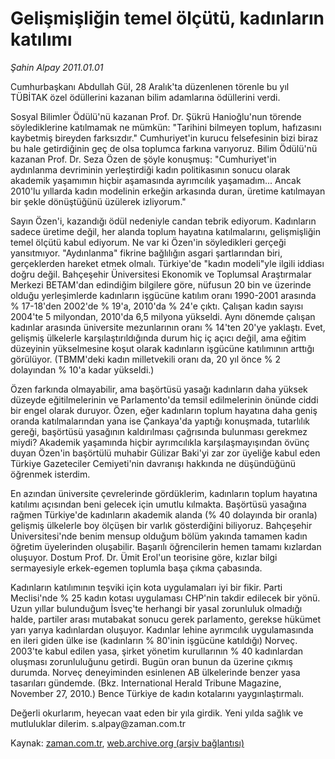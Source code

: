 # Gelişmişliğin temel ölçütü, kadınların katılımı

*Şahin Alpay 2011.01.01*

<td class="columnist-detail">
<p>Cumhurbaşkanı Abdullah Gül, 28 Aralık'ta düzenlenen törenle bu yıl TÜBİTAK özel ödüllerini kazanan bilim adamlarına ödüllerini verdi.</p>
<p>
<div id="haberMetinDiv">
<p>Sosyal Bilimler Ödülü'nü kazanan Prof. Dr. Şükrü Hanioğlu'nun törende söylediklerine katılmamak ne mümkün: "Tarihini bilmeyen toplum, hafızasını kaybetmiş bireyden farksızdır." Cumhuriyet'in kurucu felsefesinin bizi biraz bu hale getirdiğinin geç de olsa toplumca farkına varıyoruz. Bilim Ödülü'nü kazanan Prof. Dr. Seza Özen de şöyle konuşmuş: "Cumhuriyet'in aydınlanma devriminin yerleştirdiği kadın politikasının sonucu olarak akademik yaşamımın hiçbir aşamasında ayrımcılık yaşamadım... Ancak 2010'lu yıllarda kadın modelinin erkeğin arkasında duran, üretime katılmayan bir şekle dönüştüğünü üzülerek izliyorum."
<p>Sayın Özen'i, kazandığı ödül nedeniyle candan tebrik ediyorum. Kadınların sadece üretime değil, her alanda toplum hayatına katılmalarını, gelişmişliğin temel ölçütü kabul ediyorum. Ne var ki Özen'in söyledikleri gerçeği yansıtmıyor. "Aydınlanma" fikrine bağlılığın asgari şartlarından biri, gerçeklerden hareket etmek olmalı. Türkiye'de "kadın modeli"yle ilgili iddiası doğru değil. Bahçeşehir Üniversitesi Ekonomik ve Toplumsal Araştırmalar Merkezi BETAM'dan edindiğim bilgilere göre, nüfusun 20 bin ve üzerinde olduğu yerleşimlerde kadınların işgücüne katılım oranı 1990-2001 arasında % 17-18'den 2002'de % 19'a, 2010'da % 24'e çıktı. Çalışan kadın sayısı 2004'te 5 milyondan, 2010'da 6,5 milyona yükseldi. Aynı dönemde çalışan kadınlar arasında üniversite mezunlarının oranı % 14'ten 20'ye yaklaştı. Evet, gelişmiş ülkelerle karşılaştırıldığında durum hiç iç açıcı değil, ama eğitim düzeyinin yükselmesine koşut olarak kadınların işgücüne katılımının arttığı görülüyor. (TBMM'deki kadın milletvekili oranı da, 20 yıl önce % 2 dolayından % 10'a kadar yükseldi.)
<p>Özen farkında olmayabilir, ama başörtüsü yasağı kadınların daha yüksek düzeyde eğitilmelerinin ve Parlamento'da temsil edilmelerinin önünde ciddi bir engel olarak duruyor. Özen, eğer kadınların toplum hayatına daha geniş oranda katılmalarından yana ise Çankaya'da yaptığı konuşmada, tutarlılık gereği, başörtüsü yasağının kaldırılması çağrısında bulunması gerekmez miydi? Akademik yaşamında hiçbir ayrımcılıkla karşılaşmayışından övünç duyan Özen'in başörtülü muhabir Gülizar Baki'yi zar zor üyeliğe kabul eden Türkiye Gazeteciler Cemiyeti'nin davranışı hakkında ne düşündüğünü öğrenmek isterdim.
<p>En azından üniversite çevrelerinde gördüklerim, kadınların toplum hayatına katılımı açısından beni gelecek için umutlu kılmakta. Başörtüsü yasağına rağmen Türkiye'de kadınların akademik alanda (% 40 dolayında bir oranla) gelişmiş ülkelerle boy ölçüşen bir varlık gösterdiğini biliyoruz. Bahçeşehir Üniversitesi'nde benim mensup olduğum bölüm yakında tamamen kadın öğretim üyelerinden oluşabilir. Başarılı öğrencilerin hemen tamamı kızlardan oluşuyor. Dostum Prof. Dr. Ümit Erol'un teorisine göre, kızlar bilgi sermayesiyle erkek-egemen toplumla başa çıkma çabasında.
<p>Kadınların katılımının teşviki için kota uygulamaları iyi bir fikir. Parti Meclisi'nde % 25 kadın kotası uygulaması CHP'nin takdir edilecek bir yönü. Uzun yıllar bulunduğum İsveç'te herhangi bir yasal zorunluluk olmadığı halde, partiler arası mutabakat sonucu gerek parlamento, gerekse hükümet yarı yarıya kadınlardan oluşuyor. Kadınlar lehine ayrımcılık uygulamasında en ileri giden ülke ise (kadınların % 80'inin işgücüne katıldığı) Norveç. 2003'te kabul edilen yasa, şirket yönetim kurullarının % 40 kadınlardan oluşması zorunluluğunu getirdi. Bugün oran bunun da üzerine çıkmış durumda. Norveç deneyiminden esinlenen AB ülkelerinde benzer yasa tasarıları gündemde. (Bkz. International Herald Tribune Magazine, November 27, 2010.) Bence Türkiye de kadın kotalarını yaygınlaştırmalı.
<p>Değerli okurlarım, heyecan vaat eden bir yıla girdik. Yeni yılda sağlık ve mutluluklar dilerim. s.alpay@zaman.com.tr</p></p></p></p></p></p></div>
</p>
<a href="http://web.archive.org/web/20110108131524/mailto:s.alpay@zaman.com.tr">
</a></td>

Kaynak: [zaman.com.tr](http://zaman.com.tr/yazar.do?yazino=1072824), [web.archive.org (arşiv bağlantısı)](http://web.archive.org/web/20110108131524/http://www.zaman.com.tr:80/yazar.do?yazino=1072824)

